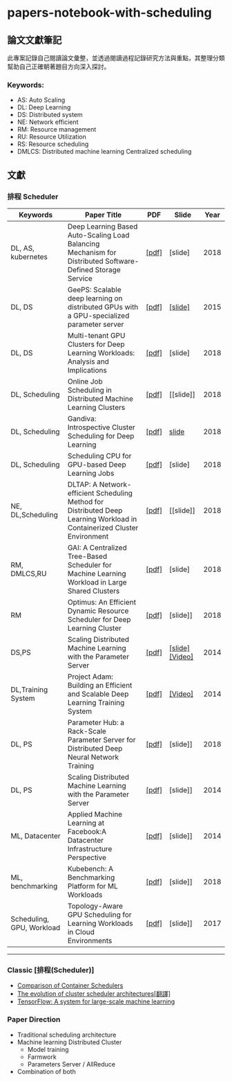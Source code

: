 # papers-notebook-with-scheduling

## 論文文獻筆記

此專案記錄自己閱讀論文彙整，並透過閱讀過程記錄研究方法與重點，其整理分類幫助自己正確朝著題目方向深入探討。

### Keywords:
- AS: Auto Scaling
- DL: Deep Learning
- DS: Distributed system
- NE: Network efficient
- RM: Resource management
- RU: Resource Utilization
- RS: Resource scheduling
- DMLCS: Distributed machine learning Centralized scheduling

## 文獻
### 排程 Scheduler 
| Keywords | Paper Title| PDF | Slide | Year |
| ------ | ----------- | ----------- | ----------- |---|
| DL, AS, kubernetes| Deep Learning Based Auto-Scaling Load Balancing Mechanism for Distributed Software-Defined Storage Service |  [[pdf]](https://ndltd.ncl.edu.tw/cgi-bin/gs32/gsweb.cgi/login?o=dnclcdr&s=id=%22106NTTI5392012%22.&searchmode=basic) | [slide]| 2018|
| DL, DS | GeePS: Scalable deep learning on distributed GPUs with a GPU-specialized parameter server |  [[pdf]](http://www.pdl.cmu.edu/PDL-FTP/CloudComputing/GeePS-cui-eurosys16.pdf) | [[slide]](https://www.cs.cmu.edu/~hzhang2/projects/GeePS/slides.pdf)| 2015|
| DL, DS| Multi-tenant GPU Clusters for Deep Learning Workloads: Analysis and Implications |  [[pdf]](https://www.microsoft.com/en-us/research/uploads/prod/2018/05/gpu_sched_tr.pdf) | [slide]| 2018|
| DL, Scheduling| Online Job Scheduling in Distributed Machine Learning Clusters |  [[pdf]](https://arxiv.org/pdf/1801.00936.pdf) | [[slide]]| 2018|
| DL, Scheduling| Gandiva: Introspective Cluster Scheduling for Deep Learning |  [[pdf]](https://www.usenix.org/system/files/osdi18-xiao.pdf) | [slide](https://www.usenix.org/sites/default/files/conference/protected-files/osdi18_slides_sivathanu.pdf)| 2018|
| DL, Scheduling | Scheduling CPU for GPU-based Deep Learning Jobs |  [[pdf]](https://goo.gl/UQ99sG ) | [slide]| 2018|
| NE, DL,Scheduling| DLTAP: A Network-efficient Scheduling Method for Distributed Deep Learning Workload in Containerized Cluster Environment |  [[pdf]](https://www.itm-conferences.org/articles/itmconf/pdf/2017/04/itmconf_ita2017_03030.pdf) | [[slide]]| 2018|
| RM, DMLCS,RU | GAI: A Centralized Tree-Based Scheduler for Machine Learning Workload in Large Shared Clusters |  [[pdf]](https://link.springer.com/content/pdf/10.1007%2F978-3-030-05054-2_46.pdf) | [slide]| 2018|
| RM | Optimus: An Efficient Dynamic Resource Scheduler for Deep Learning Cluster |  [[pdf]](https://arxiv.org/pdf/1512.06216.pdf ) | [slide]]| 2018|
| DS,PS | Scaling Distributed Machine Learning with the Parameter Server |  [[pdf]](https://www.usenix.org/system/files/conference/osdi14/osdi14-paper-li_mu.pdf ) | [[slide]](https://www.usenix.org/sites/default/files/conference/protected-files/osdi14_slides_li-mu.pdf)[[Video]](https://www.usenix.org/node/186215)| 2014|
| DL,Training System | Project Adam: Building an Efficient and Scalable Deep Learning Training System |  [[pdf]](https://www.usenix.org/system/files/conference/osdi14/osdi14-paper-chilimbi.pdf ) | [[Video]](https://www.usenix.org/node/186213)| 2014|
| DL, PS |Parameter Hub: a Rack-Scale Parameter Server for Distributed Deep Neural Network Training | [[pdf]](https://arxiv.org/pdf/1805.07891.pdf) | [slide]]| 2018|
| DL, PS |Scaling Distributed Machine Learning with the Parameter Server | [[pdf]](https://www.cs.cmu.edu/~muli/file/parameter_server_osdi14.pdf) | [slide]]| 2014|
| ML, Datacenter |Applied Machine Learning at Facebook:A Datacenter Infrastructure Perspective | [[pdf]](https://research.fb.com/wp-content/uploads/2017/12/hpca-2018-facebook.pdf) | [slide]]| 2014|
| ML,  benchmarking |Kubebench: A Benchmarking Platform for ML Workloads | [[pdf]](https://alln-extcloud-storage.cisco.com/ciscoblogs/5c0fda3a560b9.pdf) | [slide]]| 2018|
| Scheduling, GPU, Workload | Topology-Aware GPU Scheduling for Learning Workloads in Cloud Environments | [[pdf]](https://upcommons.upc.edu/bitstream/handle/2117/114851/Topology-Aware%20GPU%20Scheduling%20for%20Learning%20Workloads.pdf) | [slide]]| 2017|



---
### Classic [排程(Scheduler)]
- [Comparison of Container Schedulers](https://medium.com/@ArmandGrillet/comparison-of-container-schedulers-c427f4f7421)
- [The evolution of cluster scheduler architectures[翻譯]](http://dockone.io/article/1113)
- [TensorFlow: A system for large-scale machine learning](https://arxiv.org/pdf/1605.08695.pdf)

### Paper Direction
- Traditional scheduling architecture
- Machine learning Distributed Cluster 
    - Model training
    - Farmwork
    - Parameters Server / AllReduce
- Combination of both
